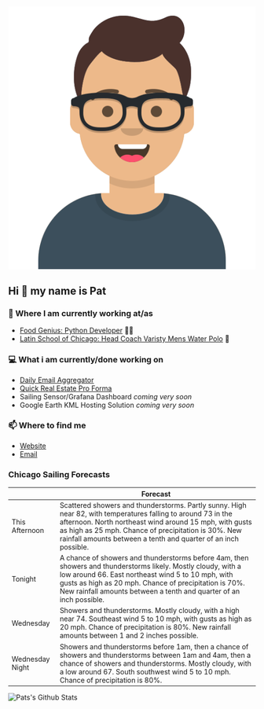 [![Social banner for p-j-falconer](https://raw.githubusercontent.com/P-J-FALCONER/P-J-FALCONER/master/assets/avataaars.svg)](https://patfalconer.com/)
## Hi :wave: my name is Pat

### 💼 Where I am currently working at/as
- [Food Genius: Python Developer](https://getfoodgenius.com/) 🍔🐍
- [Latin School of Chicago: Head Coach Varisty Mens Water Polo](https://www.latinschool.org/) 🤽


### 💻 What i am currently/done working on
 - [Daily Email Aggregator](https://github.com/P-J-FALCONER/dott_daily_mail)
 - [Quick Real Estate Pro Forma](https://github.com/P-J-FALCONER/henry)
 - Sailing Sensor/Grafana Dashboard *coming very soon*
 - Google Earth KML Hosting Solution *coming very soon*

### 📫 Where to find me
 - [Website](https://patfalconer.com/)
 - [Email](mailto:patrick.j.falconer@gmail.com)


### Chicago Sailing Forecasts
|   | Forecast  |
|---|---|
| This Afternoon | Scattered showers and thunderstorms. Partly sunny. High near 82, with temperatures falling to around 73 in the afternoon. North northeast wind around 15 mph, with gusts as high as 25 mph. Chance of precipitation is 30%. New rainfall amounts between a tenth and quarter of an inch possible. |
| Tonight | A chance of showers and thunderstorms before 4am, then showers and thunderstorms likely. Mostly cloudy, with a low around 66. East northeast wind 5 to 10 mph, with gusts as high as 20 mph. Chance of precipitation is 70%. New rainfall amounts between a tenth and quarter of an inch possible. |
| Wednesday | Showers and thunderstorms. Mostly cloudy, with a high near 74. Southeast wind 5 to 10 mph, with gusts as high as 20 mph. Chance of precipitation is 80%. New rainfall amounts between 1 and 2 inches possible. |
| Wednesday Night | Showers and thunderstorms before 1am, then a chance of showers and thunderstorms between 1am and 4am, then a chance of showers and thunderstorms. Mostly cloudy, with a low around 67. South southwest wind 5 to 10 mph. Chance of precipitation is 80%. |

![Pats's Github Stats](https://github-readme-stats.vercel.app/api?username=p-j-falconer&show_icons=true&theme=radical)
